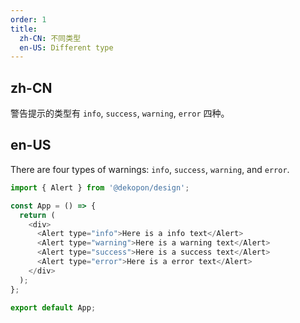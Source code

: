 ```yaml
---
order: 1
title:
  zh-CN: 不同类型
  en-US: Different type
---
```


## zh-CN

警告提示的类型有 `info`, `success`, `warning`, `error` 四种。

## en-US

There are four types of warnings: `info`, `success`, `warning`, and `error`.

```js
import { Alert } from '@dekopon/design';

const App = () => {
  return (
    <div>
      <Alert type="info">Here is a info text</Alert>
      <Alert type="warning">Here is a warning text</Alert>
      <Alert type="success">Here is a success text</Alert>
      <Alert type="error">Here is a error text</Alert>
    </div>
  );
};

export default App;
```
